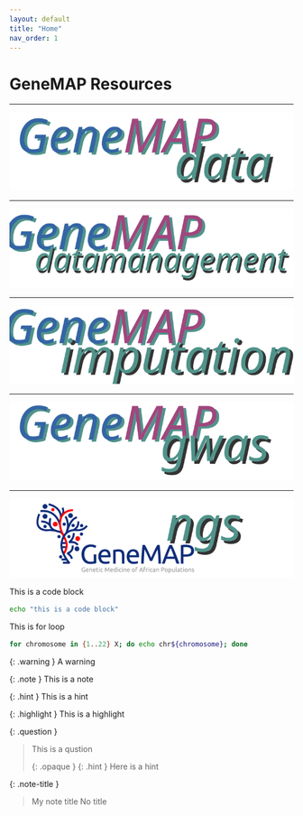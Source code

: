 ```yaml
---
layout: default
title: "Home"
nav_order: 1
---
```



# GeneMAP Resources

----

<p align="center"><a href="#"><img src="docs/assets/img/genemap-data.svg"></a></p>

----

<p align="center"><a href="#"><img src="docs/assets/img/genemap-datamanagement.svg"></a></p>

----

<p align="center"><a href="https://genemap-research.github.io/genemapimputationservice/"><img src="docs/assets/img/genemap-imputation.svg"></a></p>

----

<p align="center"><a href="#"><img src="docs/assets/img/genemap-gwas.svg"></a></p>

----

<p align="center"><a href="#"><img src="docs/assets/img/genemap-ngs-2.svg"></a></p>



This is a code block
```sh
echo "this is a code block"
```


This is for loop
```bash
for chromosome in {1..22} X; do echo chr${chromosome}; done
```



{: .warning }
A warning


{: .note }
This is a note


{: .hint }
This is a hint


{: .highlight }
This is a highlight

{: .question }
> This is a qustion
>
> {: .opaque }
> {: .hint }
> Here is a hint


{: .note-title }
> My note title
> No title
